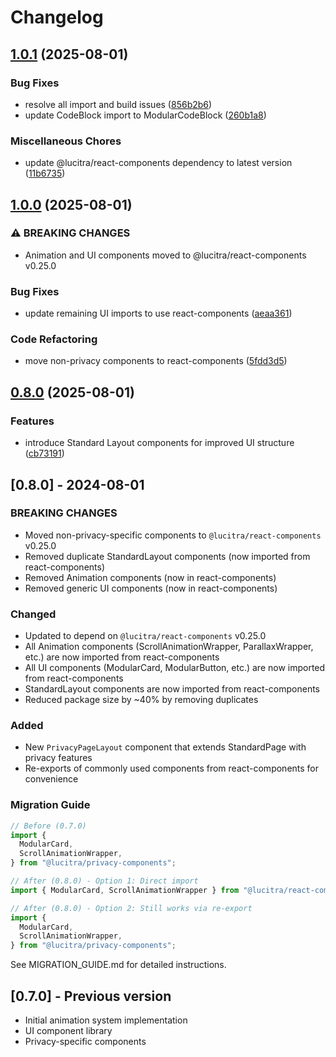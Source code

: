 # Changelog

## [1.0.1](https://github.com/lucitra/lucitra-privacy-components/compare/privacy-components-v1.0.0...privacy-components-v1.0.1) (2025-08-01)


### Bug Fixes

* resolve all import and build issues ([856b2b6](https://github.com/lucitra/lucitra-privacy-components/commit/856b2b6c403e80b56091da74c8d9dd62ae7b62ca))
* update CodeBlock import to ModularCodeBlock ([260b1a8](https://github.com/lucitra/lucitra-privacy-components/commit/260b1a84ea6d4cba0c98d6240f6b5c02d2a861c9))


### Miscellaneous Chores

* update @lucitra/react-components dependency to latest version ([11b6735](https://github.com/lucitra/lucitra-privacy-components/commit/11b6735e66714464b69c8b0a21aed0c66d8d580d))

## [1.0.0](https://github.com/lucitra/lucitra-privacy-components/compare/privacy-components-v0.8.0...privacy-components-v1.0.0) (2025-08-01)


### ⚠ BREAKING CHANGES

* Animation and UI components moved to @lucitra/react-components v0.25.0

### Bug Fixes

* update remaining UI imports to use react-components ([aeaa361](https://github.com/lucitra/lucitra-privacy-components/commit/aeaa361bc1bf042ef70f6a84387fde73cc5ef74c))


### Code Refactoring

* move non-privacy components to react-components ([5fdd3d5](https://github.com/lucitra/lucitra-privacy-components/commit/5fdd3d59a54bd237eba8b71726540bccf5c8a040))

## [0.8.0](https://github.com/lucitra/lucitra-privacy-components/compare/privacy-components-v0.7.0...privacy-components-v0.8.0) (2025-08-01)

### Features

- introduce Standard Layout components for improved UI structure ([cb73191](https://github.com/lucitra/lucitra-privacy-components/commit/cb73191705d6acf3ce10882a39e1ec97249a4a3b))

## [0.8.0] - 2024-08-01

### BREAKING CHANGES

- Moved non-privacy-specific components to `@lucitra/react-components` v0.25.0
- Removed duplicate StandardLayout components (now imported from react-components)
- Removed Animation components (now in react-components)
- Removed generic UI components (now in react-components)

### Changed

- Updated to depend on `@lucitra/react-components` v0.25.0
- All Animation components (ScrollAnimationWrapper, ParallaxWrapper, etc.) are now imported from react-components
- All UI components (ModularCard, ModularButton, etc.) are now imported from react-components
- StandardLayout components are now imported from react-components
- Reduced package size by ~40% by removing duplicates

### Added

- New `PrivacyPageLayout` component that extends StandardPage with privacy features
- Re-exports of commonly used components from react-components for convenience

### Migration Guide

```javascript
// Before (0.7.0)
import {
  ModularCard,
  ScrollAnimationWrapper,
} from "@lucitra/privacy-components";

// After (0.8.0) - Option 1: Direct import
import { ModularCard, ScrollAnimationWrapper } from "@lucitra/react-components";

// After (0.8.0) - Option 2: Still works via re-export
import {
  ModularCard,
  ScrollAnimationWrapper,
} from "@lucitra/privacy-components";
```

See MIGRATION_GUIDE.md for detailed instructions.

## [0.7.0] - Previous version

- Initial animation system implementation
- UI component library
- Privacy-specific components
